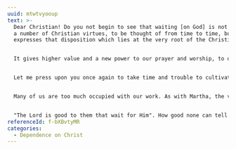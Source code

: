 ```yaml
---
uuid: mtwtvyooup
text: >-
  Dear Christian! Do you not begin to see that waiting [on God] is not one among
  a number of Christian virtues, to be thought of from time to time, but that it
  expresses that disposition which lies at the very root of the Christian life?


  It gives higher value and a new power to our prayer and worship, to our faith and surrender, because it links us, in unalterable dependence, to God Himself. And it gives us the unbroken enjoyment of the goodness of God: "the Lord is good to them that wait for Him" (Lamentations 3:25).


  Let me press upon you once again to take time and trouble to cultivate this so much needed element of the christian life. We get too much of religion at second hand, from the tecahing of men. That teaching has great value if, even as the preaching of John the Baptist sent his disciples away from himself to the Living Christ, it leads us to God Himself. What our religion needs is—more of God.


  Many of us are too much occupied with our work. As with Martha, the very service we want to render the Master separates from Him; it is neither pleasing to Him nor profitable to ourselves. The more work, the more need of waiting upon God; the doing of Hid's will would then, instead of exhausting, be our meat and drink, nourishment and refreshment and strength.


  "The Lord is good to them that wait for Him". How good none can tell but those who prove it in waiting on Him.
referenceId: f-bXBvtyMR
categories:
  - Dependence on Christ
---
```

